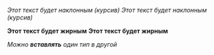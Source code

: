 _Этот текст будет наклонным (курсив)_
_Этот текст будет наклонным (курсив)_

**Этот текст будет жирным**
**Этот текст будет жирным**

_Можно **вставлять** один тип в другой_
